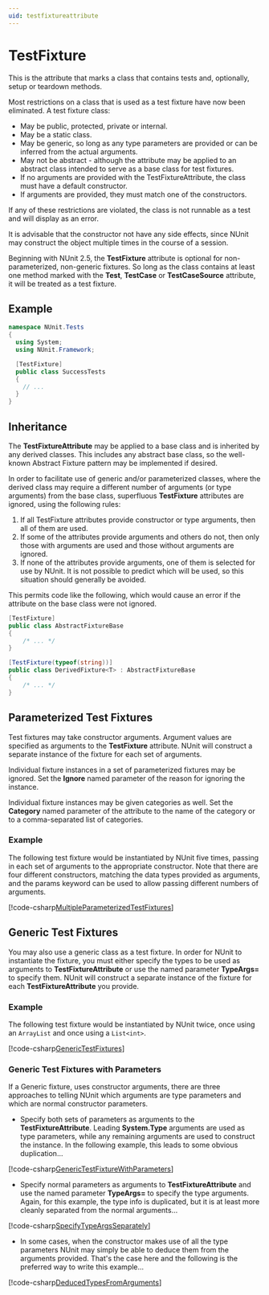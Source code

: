 ```yaml
---
uid: testfixtureattribute
---
```


# TestFixture

This is the attribute that marks a class that contains tests and, optionally, setup or teardown methods.

Most restrictions on a class that is used as a test fixture have now been
eliminated. A test fixture class:

* May be public, protected, private or internal.
* May be a static class.
* May be generic, so long as any type parameters are provided or can be inferred from the actual arguments.
* May not be abstract - although the attribute may be applied to an abstract class intended to serve as a base class for test fixtures.
* If no arguments are provided with the TestFixtureAttribute, the class must have a default constructor.
* If arguments are provided, they must match one of the constructors.

If any of these restrictions are violated, the class is not runnable
as a test and will display as an error.

It is advisable that the constructor not have any side effects,
since NUnit may construct the object multiple times in the course of a session.

Beginning with NUnit 2.5, the **TestFixture** attribute is optional
for non-parameterized, non-generic fixtures. So long as the class contains
at least one method marked with the **Test**, **TestCase** or
**TestCaseSource** attribute, it will be treated as a test fixture.

## Example

```csharp
namespace NUnit.Tests
{
  using System;
  using NUnit.Framework;

  [TestFixture]
  public class SuccessTests
  {
    // ...
  }
}
```

## Inheritance

The **TestFixtureAttribute** may be applied to a base class and is
inherited by any derived classes. This includes any abstract base class,
so the well-known Abstract Fixture pattern may be implemented if desired.

In order to facilitate use of generic and/or parameterized classes,
where the derived class may require a different number of arguments (or
type arguments) from the base class, superfluous **TestFixture**
attributes are ignored, using the following rules:

1. If all TestFixture attributes provide constructor or type arguments,
   then all of them are used.
2. If some of the attributes provide arguments and others do not, then
   only those with arguments are used and those without arguments are ignored.
3. If none of the attributes provide arguments, one of them is selected
   for use by NUnit. It is not possible to predict which will be used, so
   this situation should generally be avoided.

This permits code like the following, which would cause an error if the
attribute on the base class were not ignored.

```csharp
[TestFixture]
public class AbstractFixtureBase
{
    /* ... */
}

[TestFixture(typeof(string))]
public class DerivedFixture<T> : AbstractFixtureBase
{
    /* ... */
}
```

## Parameterized Test Fixtures

Test fixtures may take constructor arguments.
Argument values are specified as arguments to the **TestFixture**
attribute. NUnit will construct a separate instance of the fixture
for each set of arguments.

Individual fixture instances in a set of parameterized fixtures may be ignored.
Set the **Ignore** named parameter of the reason for ignoring the instance.

Individual fixture instances may be given categories as well. Set the **Category**
named parameter of the attribute to the name of the category or to a comma-separated
list of categories.

### Example

The following test fixture would be instantiated by NUnit five times,
passing in each set of arguments to the appropriate constructor. Note
that there are four different constructors, matching the data types
provided as arguments, and the params keyword can be used to allow
passing different numbers of arguments.

[!code-csharp[MultipleParameterizedTestFixtures](~/snippets/Snippets.NUnit/Attributes/TestFixtureAttributeExamples.cs#MultipleParameterizedTestFixtures)]

## Generic Test Fixtures

You may also use a generic class as a test fixture.
In order for NUnit to instantiate the fixture, you must either specify the
types to be used as arguments to **TestFixtureAttribute** or use the
named parameter **TypeArgs=** to specify them. NUnit will construct a
separate instance of the fixture for each **TestFixtureAttribute**
you provide.

### Example

The following test fixture would be instantiated by NUnit twice,
once using an `ArrayList` and once using a `List<int>`.

[!code-csharp[GenericTestFixtures](~/snippets/Snippets.NUnit/Attributes/TestFixtureAttributeExamples.cs#GenericTestFixtures)]

### Generic Test Fixtures with Parameters

If a Generic fixture, uses constructor arguments, there are three
approaches to telling NUnit which arguments are type parameters
and which are normal constructor parameters.

* Specify both sets of parameters as arguments to the **TestFixtureAttribute**.
   Leading **System.Type** arguments are used as type parameters, while
   any remaining arguments are used to construct the instance. In the
   following example, this leads to some obvious duplication...

[!code-csharp[GenericTestFixtureWithParameters](~/snippets/Snippets.NUnit/Attributes/TestFixtureAttributeExamples.cs#GenericTestFixtureWithParameters)]

* Specify normal parameters as arguments to **TestFixtureAttribute**
   and use the named parameter **TypeArgs=** to specify the type
   arguments. Again, for this example, the type info is duplicated, but
   it is at least more cleanly separated from the normal arguments...

[!code-csharp[SpecifyTypeArgsSeparately](~/snippets/Snippets.NUnit/Attributes/TestFixtureAttributeExamples.cs#SpecifyTypeArgsSeparately)]

* In some cases, when the constructor makes use of all the type parameters
   NUnit may simply be able to deduce them from the arguments provided.
   That's the case here and the following is the preferred way to
   write this example...

[!code-csharp[DeducedTypesFromArguments](~/snippets/Snippets.NUnit/Attributes/TestFixtureAttributeExamples.cs#DeducedTypesFromArguments)]
